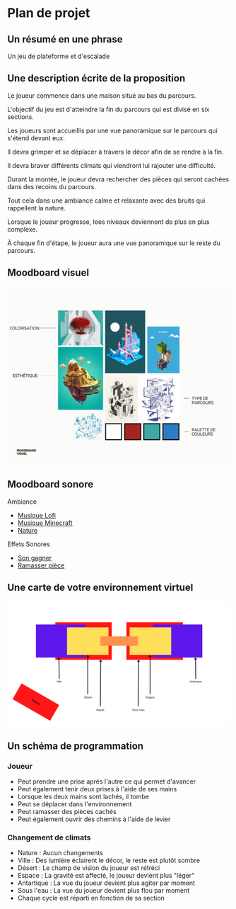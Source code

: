# Plan de projet

## Un résumé en une phrase 
Un jeu de plateforme et d'escalade

## Une description écrite de la proposition 

Le joueur commence dans une maison situé au bas du parcours.

L'objectif du jeu est d'atteindre la fin du parcours qui est divisé en six sections. 

Les joueurs sont accueillis par une vue panoramique sur le parcours qui s'étend devant eux.

Il devra grimper et se déplacer à travers le décor afin de se rendre à la fin.

Il devra braver différents climats qui viendront lui rajouter une difficulté.

Durant la montée, le joueur devra rechercher des pièces qui seront cachées dans des recoins du parcours.

Tout cela dans une ambiance calme et relaxante avec des bruits qui rappellent la nature.

Lorsque le joueur progresse, lees niveaux deviennent de plus en plus complexe.

À chaque fin d'étape, le joueur aura une vue panoramique sur le reste du parcours.

## Moodboard visuel 
![moodboard](./medias/moodboard.png)

## Moodboard sonore 
Ambiance

- [Musique Lofi](https://www.youtube.com/watch?v=n61ULEU7CO0)
- [Musique Minecraft](https://www.youtube.com/watch?v=G9sdTJGe7go)
- [Nature]()

Effets Sonores

- [Son gagner](https://www.youtube.com/watch?v=96YhBRqW6T4)
- [Ramasser pièce]()


## Une carte de votre environnement virtuel 
![carte](./medias/carte.png)

## Un schéma de programmation
### Joueur
- Peut prendre une prise après l'autre ce qui permet d'avancer
- Peut également tenir deux prises à l'aide de ses mains
- Lorsque les deux mains sont lachés, il tombe
- Peut se déplacer dans l'environnement
- Peut ramasser des pièces cachés
- Peut également ouvrir des chemins à l'aide de levier

### Changement de climats
- Nature : Aucun changements
- Ville : Des lumière éclairent le décor, le reste est plutôt sombre
- Désert : Le champ de vision du joueur est rétréci
- Espace : La gravité est affecté, le joueur devient plus "léger"
- Antartique : La vue du joueur devient plus agiter par moment
- Sous l'eau : La vue du joueur devient plus flou par moment
- Chaque cycle est réparti en fonction de sa section
